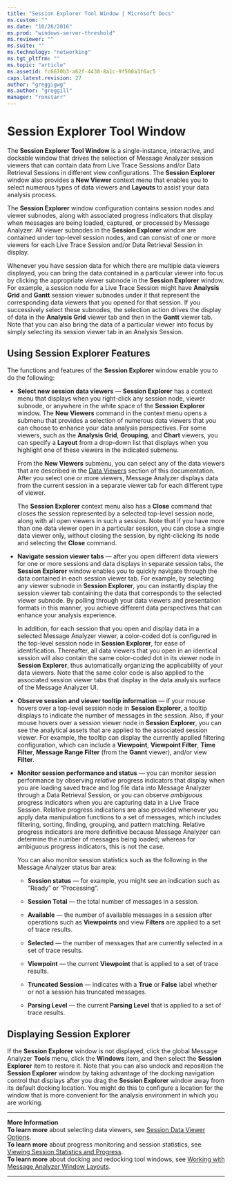 ```yaml
---
title: "Session Explorer Tool Window | Microsoft Docs"
ms.custom: ""
ms.date: "10/26/2016"
ms.prod: "windows-server-threshold"
ms.reviewer: ""
ms.suite: ""
ms.technology: "networking"
ms.tgt_pltfrm: ""
ms.topic: "article"
ms.assetid: fc6670b3-a62f-4430-8a1c-9f500a3f6ac5
caps.latest.revision: 27
author: "greggigwg"
ms.author: "greggill"
manager: "ronstarr"
---
```


# Session Explorer Tool Window

The **Session Explorer** **Tool Window** is a single-instance, interactive, and dockable window that drives the selection of Message Analyzer session viewers that can contain data from Live Trace Sessions and/or Data Retrieval Sessions in different view configurations. The **Session Explorer** window also provides a **New Viewer** context menu that enables you to select numerous types of data viewers and **Layouts** to assist your data analysis process.  
  
 The **Session Explorer** window configuration contains session nodes and viewer subnodes, along with associated progress indicators that display when messages are being loaded, captured, or processed by Message Analyzer. All viewer subnodes in the **Session Explorer** window are contained under top-level session nodes, and can consist of one or more viewers for each Live Trace Session and/or Data Retrieval Session in display.  
  
 Whenever you have session data for which there are multiple data viewers displayed, you can bring the data contained in a particular viewer into focus by clicking the appropriate viewer subnode in the **Session Explorer** window. For example, a session node for a Live Trace Session might have **Analysis Grid** and **Gantt** session viewer subnodes under it that represent the corresponding data viewers that you opened for that session. If you successively select these subnodes, the selection action drives the display of data in the **Analysis Grid** viewer tab and then in the **Gantt** viewer tab. Note that you can also bring the data of a particular viewer into focus by simply selecting its session viewer tab in an Analysis Session.  
  
## Using Session Explorer Features  

 The functions and features of the **Session Explorer** window enable you to do the following:  
  
-   **Select new session data viewers** — **Session Explorer** has a context menu that displays when you right-click any session node, viewer subnode, or anywhere in the white space of the **Session Explorer** window. The **New Viewers** command in the context menu opens a submenu that provides a selection of numerous  data viewers that you can choose to enhance your data analysis perspectives. For some viewers, such as the **Analysis Grid**, **Grouping**, and **Chart** viewers, you can specify a **Layout** from a drop-down list that displays when you highlight one of these viewers in the indicated submenu.  
  
     From the **New Viewers** submenu, you can select any of the data viewers that are described in the [Data Viewers](data-viewers.md) section of this documentation. After you select one or more viewers, Message Analyzer displays data from the current session in a separate viewer tab for each different type of viewer.  
  
     The **Session Explorer** context menu also has a **Close** command that closes the session represented by a selected top-level session node, along with all open viewers in such a session. Note that if you have more than one data viewer open in a particular session, you can close a single data viewer only, without closing the session, by right-clicking its node and selecting the **Close** command.  
  
-   **Navigate session viewer tabs** — after you open different data viewers for one or more sessions and data displays in separate session tabs, the **Session Explorer** window enables you to quickly navigate through the data contained in each session viewer tab. For example, by selecting any viewer subnode in **Session Explorer**, you can instantly display the session viewer tab containing the data that corresponds to the selected viewer subnode. By polling through your data viewers and presentation formats in this manner, you achieve different data perspectives that can enhance your analysis experience.  
  
     In addition, for each session that you open and display data in a selected Message Analyzer viewer, a color-coded dot is configured in the top-level session node in **Session Explorer**, for ease of identification. Thereafter, all data viewers that you open in an identical session will also contain the same color-coded dot in its viewer node in **Session Explorer**, thus automatically organizing the applicability of your data viewers. Note that the same color code is also applied to the associated session viewer tabs that display in the data analysis surface of the Message Analyzer UI.  
  
-   **Observe session and viewer tooltip information** — if your mouse hovers over a top-level session node in **Session Explorer**, a tooltip displays to indicate the number of messages in the session. Also, if your mouse hovers over a session viewer node in **Session Explorer**, you can see the analytical assets that are applied to the associated session viewer. For example, the tooltip can display the currently applied filtering configuration, which can include a **Viewpoint**, **Viewpoint Filter**, **Time Filter**, **Message Range Filter** (from the **Gannt** viewer), and/or view **Filter**.  
  
-   **Monitor session performance and status** — you can monitor session performance by observing *relative* progress indicators that display when you are loading saved trace and log file data into Message Analyzer through a Data Retrieval Session, or you can observe *ambiguous* progress indicators when you are capturing data in a Live Trace Session. Relative progress indications are also provided whenever you apply data manipulation functions to a set of messages, which includes filtering, sorting, finding, grouping, and pattern matching. Relative progress indicators are more definitive because Message Analyzer can determine the number of messages being loaded; whereas for ambiguous progress indicators, this is not the case.  
  
     You can also monitor session statistics such as the following in the Message Analyzer status bar area:  
  
    -   **Session status** — for example, you might see an indication such as “Ready” or “Processing”.  
  
    -   **Session Total** — the total number of messages in a session.  
  
    -   **Available** — the number of available messages in a session after operations such as **Viewpoints** and view **Filters** are applied to a set of trace results.  
  
    -   **Selected** — the number of messages that are currently selected in a set of trace results.  
  
    -   **Viewpoint** — the current **Viewpoint** that is applied to a set of trace results.  
  
    -   **Truncated Session** — indicates with a **True** or **False** label whether or not a session has truncated messages.  
  
    -   **Parsing Level** — the current **Parsing Level** that is applied to a set of trace results.  
  
## Displaying Session Explorer  

 If the **Session Explorer** window is not displayed, click the global Message Analyzer **Tools** menu, click the **Windows** item, and then select the **Session Explorer** item to restore it. Note that you can also undock and reposition the **Session Explorer** window by taking advantage of the docking navigation control that displays after you drag the **Session Explorer** window away from its default docking location. You might do this to configure a location for the window that is more convenient for the analysis environment in which you are working.  
  
---  
  
 **More Information**   
 **To learn more** about selecting data viewers, see [Session Data Viewer Options](session-data-viewer-options.md).  
**To learn more** about progress monitoring and session statistics, see [Viewing Session Statistics and Progress](viewing-session-statistics-and-progress.md).  
**To learn more** about docking and redocking tool windows, see [Working with Message Analyzer Window Layouts](working-with-message-analyzer-window-layouts.md).  

---